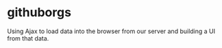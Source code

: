 # githuborgs
Using Ajax to load data into the browser from our server and building a UI from that data.
